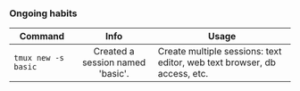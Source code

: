 ### Ongoing habits

| Command                       | Info                                      | Usage                                             |
| -------------------------     |:-----------------------------------------:|---------------------------------------------------|
| `tmux new -s basic`           | Created a session named 'basic'.          | Create multiple sessions: text editor, web text browser, db access, etc. |

